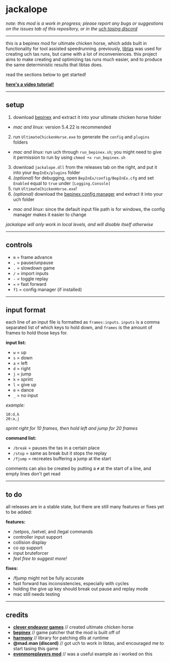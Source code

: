 # jackalope

*note: this mod is a work in progress; please report any bugs or suggestions on the issues tab of this repository, or in the [uch tasing discord](https://discord.gg/5SFJPZ5Bwe)*

---

this is a bepinex mod for ultimate chicken horse, which adds built in functionality for tool assisted speedrunning. previously, [libtas](https://github.com/clementgallet/libTAS) was used for creating uch tas runs, but came with a lot of inconveniences. this project aims to make creating and optimizing tas runs much easier, and to produce the same deterministic results that libtas does.

read the sections below to get started!

**[here's a video tutorial!](https://youtu.be/nGT22l6avXM)**

---

## setup

1. download [bepinex](https://docs.bepinex.dev/articles/user_guide/installation/index.html) and extract it into your ultimate chicken horse folder
- *mac and linux:* version 5.4.22 is recommended
2. run `UltimateChickenHorse.exe` to generate the `config` and `plugins` folders
- *mac and linux:* run uch through `run_bepinex.sh`; you might need to give it permission to run by using `chmod +x run_bepinex.sh`
3. download `jackalope.dll` from the releases tab on the right, and put it into your `BepInEx/plugins` folder
4. *(optional)* for debugging, open `BepInEx/config/BepInEx.cfg` and set `Enabled` equal to `true` under `[Logging.Console]`
5. run `UltimateChickenHorse.exe`!
6. *(optional)* download the [bepinex config manager](https://github.com/BepInEx/BepInEx.ConfigurationManager) and extract it into your uch folder
- *mac and linux:* since the default input file path is for windows, the config manager makes it easier to change

*jackalope will only work in local levels, and will disable itself otherwise*

---

## controls

- `m` = frame advance
- `,` = pause/unpause
- `.` = slowdown game
- `/` = import inputs
- `-` = toggle replay
- `=` = fast forward
- `f1` = config manager (if installed)

---

## input format

each line of an input file is formatted as `frames:inputs`. `inputs` is a comma separated list of which keys to hold down, and `frames` is the amount of frames to hold those keys for.

**input list:**
- `w` = up
- `s` = down
- `a` = left
- `d` = right
- `j` = jump
- `k` = sprint
- `l` = give up
- `m` = dance
- `_` = no input

*example:*
```
10:d,k
20:a,j
```
*sprint right for 10 frames, then hold left and jump for 20 frames*

**command list:**
- `/break` = pauses the tas in a certain place
- `/stop` = same as break but it stops the replay
- `/fjump` = recreates buffering a jump at the start

comments can also be created by putting a `#` at the start of a line, and empty lines don't get read

---

## to do

all releases are in a stable state, but there are still many features or fixes yet to be added:

**features:**
- /setpos, /setvel, and /legal commands
- controller input support
- collision display
- co op support
- input bruteforcer
- *feel free to suggest more!*

**fixes:**
- /fjump might not be fully accurate
- fast forward has inconsistencies, especially with cycles
- holding the give up key should break out pause and replay mode
- mac still needs testing

---

## credits

- **[clever endeavor games](https://www.cleverendeavourgames.com/)** // created ultimate chicken horse
- **[bepinex](https://github.com/BepInEx/BepInEx)** // game patcher that the mod is built off of
- **[harmony](https://github.com/pardeike/Harmony)** // library for patching dlls at runtime
- **@mad.man (discord)** // got uch to work in libtas, and encouraged me to start tasing this game
- **[evenmoreplayers mod](https://github.com/batram/UCH-EvenMorePlayers)** // was a useful example as i worked on this
